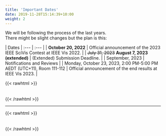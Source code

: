 ```yaml
---
title: 'Important Dates'
date: 2019-11-28T15:14:39+10:00
weight: 2
---
```


We will be following the process of the last years.  
There might be slight changes but the plan is this:

| Dates
| :---        |    :---   |
| **October 20, 2022** |  Official announcement of the 2023 IEEE SciVis Contest at IEEE Vis 2022.  |
| ~~July 31, 2023~~ **August 7, 2023 (extended)** |  (Extended) Submission Deadline.  |
| September, 2023 |   Notifications and Reviews  |
| Monday, October 23, 2023, 2:00 PM-5:00 PM AEDT (UTC+11), Room 111-112 | Official announcement of the end results at IEEE Vis 2023. |  

{{< rawhtml >}}
<div style="height:  20px"></div>
{{< /rawhtml >}} 

----------   

{{< rawhtml >}}
<div style="height:  20px"></div>
{{< /rawhtml >}}